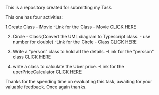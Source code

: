 This is a repository created for submitting my Task.

This one has four activities:

1.Create Class - Movie
  -Link for the Class - Movie [CLICK HERE](https://github.com/Lekkaiyaraja/Task-no-1.git)
   
2. Circle -  Class(Convert the UML diagram to Typescript class. - use number for double)
  -Link for the Circle -  Class [CLICK HERE](https://github.com/Lekkaiyaraja/Task-no-2.git)

3. Write a “person” class to hold all the details.
   -Link for the "persson" class [CLICK HERE](https://github.com/Lekkaiyaraja/Task-no-3.git)

4. write a class to calculate the Uber price.
   -Link for the uperPriceCalculator [CLICK HERE](https://github.com/Lekkaiyaraja/Task-no-4.git)


  Thanks for the spending time on evaluating this task, awaiting for your valuable feedback. Once again thanks.

